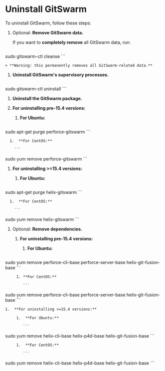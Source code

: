 # Uninstall GitSwarm

To uninstall GitSwarm, follow these steps:

1. Optional: **Remove GitSwarm data.**

    If you want to **completely remove** all GitSwarm data, run:

    ```
sudo gitswarm-ctl cleanse
    ```

    > **Warning: this permanently removes all GitSwarm-related data.**

1. **Uninstall GitSwarm's supervisory processes.**

    ```
sudo gitswarm-ctl uninstall
    ```

1.  **Uninstall the GitSwarm package.**
  1.  **For uninstalling pre-15.4 versions:**
      1.  **For Ubuntu:**

        ```
sudo apt-get purge perforce-gitswarm
        ```

      1.  **For CentOS:**

        ```
sudo yum remove perforce-gitswarm
        ```
  1.  **For uninstalling >=15.4 versions:**
      1.  **For Ubuntu:**

        ```
sudo apt-get purge helix-gitswarm
        ```

      1.  **For CentOS:**

        ```
sudo yum remove helix-gitswarm
        ```

1.  Optional: **Remove dependencies.**

    1. **For uninstalling pre-15.4 versions:**

         1. **For Ubuntu:**

            ```
sudo yum remove perforce-cli-base perforce-server-base helix-git-fusion-base
            ```

         1. **For CentOS:**

            ```
sudo yum remove perforce-cli-base perforce-server-base helix-git-fusion-base
            ```

    1.  **For uninstalling >=15.4 versions:**

         1.  **For Ubuntu:**

            ```
sudo yum remove helix-cli-base helix-p4d-base helix-git-fusion-base
            ```

         1.  **For CentOS:**

            ```
sudo yum remove helix-cli-base helix-p4d-base helix-git-fusion-base
            ```